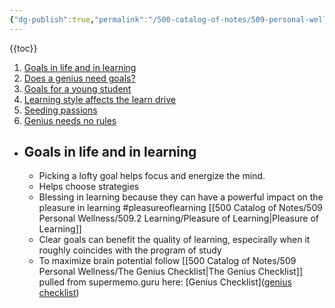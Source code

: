 ```yaml
---
{"dg-publish":true,"permalink":"/500-catalog-of-notes/509-personal-wellness/509-1-goal-setting/setting-goals-can-change-your-life/"}
---
```


{{toc}}
1. [Goals in life and in learning](https://supermemo.guru/wiki/Setting_goals_can_change_your_life#Goals_in_life_and_in_learning)
2. [Does a genius need goals?](https://supermemo.guru/wiki/Setting_goals_can_change_your_life#Does_a_genius_need_goals?)
3. [Goals for a young student](https://supermemo.guru/wiki/Setting_goals_can_change_your_life#Goals_for_a_young_student)
4. [Learning style affects the learn drive](https://supermemo.guru/wiki/Setting_goals_can_change_your_life#Learning_style_affects_the_learn_drive)
5. [Seeding passions](https://supermemo.guru/wiki/Setting_goals_can_change_your_life#Seeding_passions)
6. [Genius needs no rules](https://supermemo.guru/wiki/Setting_goals_can_change_your_life#Genius_needs_no_rules)

- ## Goals in life and in learning
	- Picking a lofty goal helps focus and energize the mind.
	- Helps choose strategies
	- Blessing in learning because they can have a powerful impact on the pleasure in learning #pleasureoflearning [[500 Catalog of Notes/509 Personal Wellness/509.2 Learning/Pleasure of Learning\|Pleasure of Learning]]
	- Clear goals can benefit the quality of learning, especirally when it roughly coincides with the program of study
	- To maximize brain potential follow  [[500 Catalog of Notes/509 Personal Wellness/The Genius Checklist\|The Genius Checklist]] pulled from supermemo.guru here: [Genius Checklist]([genius checklist](https://supermemo.guru/wiki/Genius_checklist "Genius checklist"))

